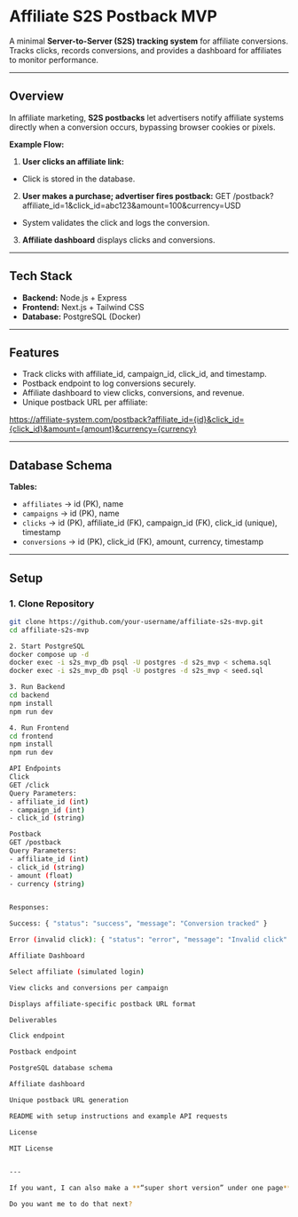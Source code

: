 # Affiliate S2S Postback MVP

A minimal **Server-to-Server (S2S) tracking system** for affiliate conversions. Tracks clicks, records conversions, and provides a dashboard for affiliates to monitor performance.

---

## Overview
In affiliate marketing, **S2S postbacks** let advertisers notify affiliate systems directly when a conversion occurs, bypassing browser cookies or pixels.

**Example Flow:**

1. **User clicks an affiliate link:**
- Click is stored in the database.

2. **User makes a purchase; advertiser fires postback:**
GET /postback?affiliate_id=1&click_id=abc123&amount=100&currency=USD

- System validates the click and logs the conversion.

3. **Affiliate dashboard** displays clicks and conversions.

---

## Tech Stack
- **Backend:** Node.js + Express  
- **Frontend:** Next.js + Tailwind CSS  
- **Database:** PostgreSQL (Docker)

---

## Features
- Track clicks with affiliate_id, campaign_id, click_id, and timestamp.  
- Postback endpoint to log conversions securely.  
- Affiliate dashboard to view clicks, conversions, and revenue.  
- Unique postback URL per affiliate:


https://affiliate-system.com/postback?affiliate_id={id}&click_id={click_id}&amount={amount}&currency={currency}


---

## Database Schema
**Tables:**

- `affiliates` → id (PK), name  
- `campaigns` → id (PK), name  
- `clicks` → id (PK), affiliate_id (FK), campaign_id (FK), click_id (unique), timestamp  
- `conversions` → id (PK), click_id (FK), amount, currency, timestamp  

---

## Setup

### 1. Clone Repository
```bash
git clone https://github.com/your-username/affiliate-s2s-mvp.git
cd affiliate-s2s-mvp

2. Start PostgreSQL
docker compose up -d
docker exec -i s2s_mvp_db psql -U postgres -d s2s_mvp < schema.sql
docker exec -i s2s_mvp_db psql -U postgres -d s2s_mvp < seed.sql

3. Run Backend
cd backend
npm install
npm run dev

4. Run Frontend
cd frontend
npm install
npm run dev

API Endpoints
Click
GET /click
Query Parameters:
- affiliate_id (int)
- campaign_id (int)
- click_id (string)

Postback
GET /postback
Query Parameters:
- affiliate_id (int)
- click_id (string)
- amount (float)
- currency (string)


Responses:

Success: { "status": "success", "message": "Conversion tracked" }

Error (invalid click): { "status": "error", "message": "Invalid click" }

Affiliate Dashboard

Select affiliate (simulated login)

View clicks and conversions per campaign

Displays affiliate-specific postback URL format

Deliverables

Click endpoint

Postback endpoint

PostgreSQL database schema

Affiliate dashboard

Unique postback URL generation

README with setup instructions and example API requests

License

MIT License


---

If you want, I can also make a **“super short version” under one page**, ideal for quick recruiter review, keeping all critical info but extremely concise.  

Do you want me to do that next?
